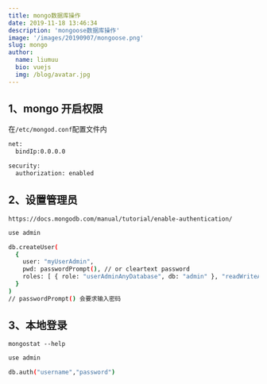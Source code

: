 ```yaml
---
title: mongo数据库操作
date: 2019-11-18 13:46:34
description: 'mongoose数据库操作'
image: '/images/20190907/mongoose.png'
slug: mongo
author:
  name: liumuu
  bio: vuejs
  img: /blog/avatar.jpg
---
```


## 1、mongo 开启权限

在`/etc/mongod.conf`配置文件内

```bash
net:
  bindIp:0.0.0.0

security:
  authorization: enabled
```

## 2、设置管理员

`https://docs.mongodb.com/manual/tutorial/enable-authentication/`

```bash
use admin

db.createUser(
  {
    user: "myUserAdmin",
    pwd: passwordPrompt(), // or cleartext password
    roles: [ { role: "userAdminAnyDatabase", db: "admin" }, "readWriteAnyDatabase" ]
  }
)
// passwordPrompt() 会要求输入密码
```

## 3、本地登录

`mongostat --help`

```bash
use admin

db.auth("username","password")
```
